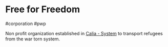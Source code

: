 # Free for Freedom

#corporation #pwp

Non profit organization established in [Calia - System](../../../Gaming/StarsWithoutNumber/PiratesWithoutPlunder/Calia%20-%20System.md) to transport refugees from the war torn system.
